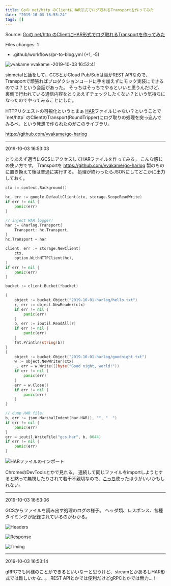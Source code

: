 ```yaml
---
title: Goの net/http のClientにHAR形式でログ取れるTransportを作ってみた
date: "2019-10-03 16:55:24"
tags: []
---
```


Source: [Goの net/http のClientにHAR形式でログ取れるTransportを作ってみた](https://github.com/vvakame/til/pull/45)

Files changes: 1

* .github/workflows/pr-to-blog.yml (+1, -5)


![vvakame](https://github.com/vvakame.png?size=64) vvakame -2019-10-03 16:52:41

sinmetalと話をして、GCSとかCloud Pub/Subは裏がREST APIなので、Transportで頑張ればプロダクションコードに手を加えずにモック実装にできるのでは？という会話があった。
そっちはそっちでやるといいと思うんだけど、裏側で行われている通信内容をとりあえずチェックしたくない？という気持ちになったのでやってみることにした。

HTTPリクエストの可視化というとまぁ [HAR](https://en.wikipedia.org/wiki/HAR_(file_format))ファイルじゃない？ということで `net/http` のClientのTransport(RoundTripper)にログ取りの処理を突っ込んでみるべ、という発想で作られたのがこのライブラリ。

https://github.com/vvakame/go-harlog

---

2019-10-03 16:53:03

とりあえず適当にGCSにアクセスしてHARファイルを作ってみる。
こんな感じの使い方です。
Transportを https://github.com/vvakame/go-harlog 製のものに置き換えて後は普通に実行する。
処理が終わったらJSONにしてどこかに出力しておく。

```go
ctx := context.Background()

hc, err := google.DefaultClient(ctx, storage.ScopeReadWrite)
if err != nil {
	panic(err)
}

// inject HAR logger!
har := &harlog.Transport{
	Transport: hc.Transport,
}
hc.Transport = har

client, err := storage.NewClient(
	ctx,
	option.WithHTTPClient(hc),
)
if err != nil {
	panic(err)
}

bucket := client.Bucket(*bucket)

{
	object := bucket.Object("2019-10-01-harlog/hello.txt")
	r, err := object.NewReader(ctx)
	if err != nil {
		panic(err)
	}
	b, err := ioutil.ReadAll(r)
	if err != nil {
		panic(err)
	}
	fmt.Println(string(b))
}
{
	object := bucket.Object("2019-10-01-harlog/goodnight.txt")
	w := object.NewWriter(ctx)
	_, err = w.Write([]byte("Good night, world!"))
	if err != nil {
		panic(err)
	}
	err = w.Close()
	if err != nil {
		panic(err)
	}
}

// dump HAR file!
b, err := json.MarshalIndent(har.HAR(), "", "  ")
if err != nil {
	panic(err)
}
err = ioutil.WriteFile("gcs.har", b, 0644)
if err != nil {
	panic(err)
}
```

![HARファイルのインポート](/images/2019-10-03-harlog/7b737975e66a4254f5c57e40e83af748.png)

ChromeのDevToolsとかで見れる。
連続して同じファイルをimportしようとすると黙って無視したりされて若干不親切なので、[こっち](https://toolbox.googleapps.com/apps/har_analyzer/)使ったほうがいいかもしれない。




---

2019-10-03 16:53:06

GCSからファイルを読み出す処理のログの様子。
ヘッダ類、レスポンス、各種タイミングが記録されているのがわかる。

![Headers](/images/2019-10-03-harlog/05d5e46cae6571807dcef8ac5328d757.png)

![Response](/images/2019-10-03-harlog/dff0745a3c3bcf4b6b55bb6354da2fbd.png)

![Timing](/images/2019-10-03-harlog/c839f0d0d02987916511a779c354b3e2.png)


---

2019-10-03 16:53:14

gRPCでも同様のことができるといいなーと思うけど、streamとかあるしHAR形式では難しいかな…。
REST APIとかでは便利だけどgRPCとかでは無力…！

